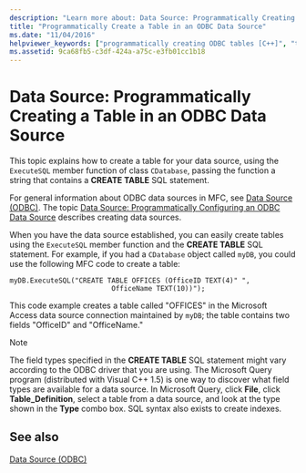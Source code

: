 ```yaml
---
description: "Learn more about: Data Source: Programmatically Creating a Table in an ODBC Data Source"
title: "Programmatically Create a Table in an ODBC Data Source"
ms.date: "11/04/2016"
helpviewer_keywords: ["programmatically creating ODBC tables [C++]", "tables [C++]", "ODBC data sources, creating tables in", "tables [C++], creating programmatically"]
ms.assetid: 9ca68fb5-c3df-424a-a75c-e3fb01cc1b18
---
```

# Data Source: Programmatically Creating a Table in an ODBC Data Source

This topic explains how to create a table for your data source, using the `ExecuteSQL` member function of class `CDatabase`, passing the function a string that contains a **CREATE TABLE** SQL statement.

For general information about ODBC data sources in MFC, see [Data Source (ODBC)](../../data/odbc/data-source-odbc.md). The topic [Data Source: Programmatically Configuring an ODBC Data Source](../../data/odbc/data-source-programmatically-configuring-an-odbc-data-source.md) describes creating data sources.

When you have the data source established, you can easily create tables using the `ExecuteSQL` member function and the **CREATE TABLE** SQL statement. For example, if you had a `CDatabase` object called `myDB`, you could use the following MFC code to create a table:

```
myDB.ExecuteSQL("CREATE TABLE OFFICES (OfficeID TEXT(4)" ",
                         OfficeName TEXT(10))");
```

This code example creates a table called "OFFICES" in the Microsoft Access data source connection maintained by `myDB`; the table contains two fields "OfficeID" and "OfficeName."

> [!NOTE]
> The field types specified in the **CREATE TABLE** SQL statement might vary according to the ODBC driver that you are using. The Microsoft Query program (distributed with Visual C++ 1.5) is one way to discover what field types are available for a data source. In Microsoft Query, click **File**, click **Table_Definition**, select a table from a data source, and look at the type shown in the **Type** combo box. SQL syntax also exists to create indexes.

## See also

[Data Source (ODBC)](../../data/odbc/data-source-odbc.md)

